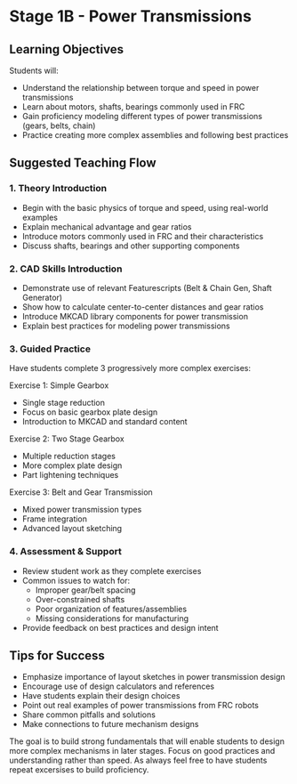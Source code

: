# Stage 1B - Power Transmissions

## Learning Objectives

Students will:
- Understand the relationship between torque and speed in power transmissions
- Learn about motors, shafts, bearings commonly used in FRC
- Gain proficiency modeling different types of power transmissions (gears, belts, chain) 
- Practice creating more complex assemblies and following best practices

## Suggested Teaching Flow

### 1. Theory Introduction
- Begin with the basic physics of torque and speed, using real-world examples
- Explain mechanical advantage and gear ratios
- Introduce motors commonly used in FRC and their characteristics
- Discuss shafts, bearings and other supporting components

### 2. CAD Skills Introduction
- Demonstrate use of relevant Featurescripts (Belt & Chain Gen, Shaft Generator)
- Show how to calculate center-to-center distances and gear ratios
- Introduce MKCAD library components for power transmission
- Explain best practices for modeling power transmissions

### 3. Guided Practice
Have students complete 3 progressively more complex exercises:

Exercise 1: Simple Gearbox
- Single stage reduction
- Focus on basic gearbox plate design
- Introduction to MKCAD and standard content

Exercise 2: Two Stage Gearbox  
- Multiple reduction stages
- More complex plate design
- Part lightening techniques

Exercise 3: Belt and Gear Transmission
- Mixed power transmission types
- Frame integration
- Advanced layout sketching

### 4. Assessment & Support
- Review student work as they complete exercises
- Common issues to watch for:
  - Improper gear/belt spacing
  - Over-constrained shafts
  - Poor organization of features/assemblies
  - Missing considerations for manufacturing
- Provide feedback on best practices and design intent

## Tips for Success

- Emphasize importance of layout sketches in power transmission design
- Encourage use of design calculators and references
- Have students explain their design choices
- Point out real examples of power transmissions from FRC robots
- Share common pitfalls and solutions
- Make connections to future mechanism designs

The goal is to build strong fundamentals that will enable students to design more complex mechanisms in later stages. Focus on good practices and understanding rather than speed. As always feel free to have students repeat excersises to build proficiency.